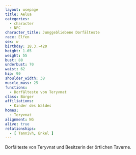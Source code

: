 ```yaml
---
layout: usepage
title: Aelua
categories:
  - character
  - NPC
character_title: Junggebliebene Dorfälteste
race: Elfen
sex: w
birthday: 18.3.-420
height: 1.65
weight: 55
bust: 88
underbust: 70
waist: 62
hip: 90
shoulder_width: 38
muscle_mass: 25
functions:
  - Dorfälteste von Teryvnat
class: Bürger
affiliations:
  - Kinder des Waldes
homes:
  - Teryvnat
alignment: NG
alive: true
relationships:
  - [ Tannivh, Enkel ]
---
```


Dorfälteste von Teryvnat und Besitzerin der örtlichen Taverne.